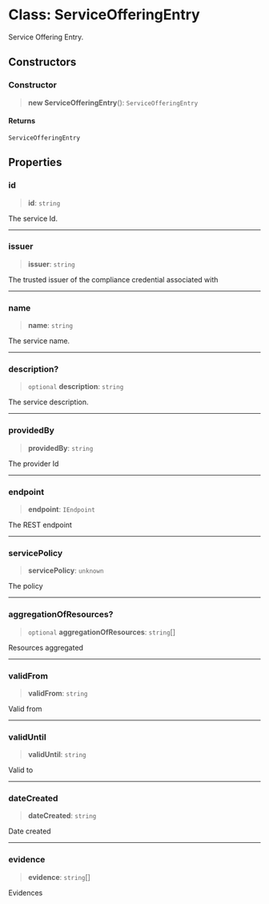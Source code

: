 # Class: ServiceOfferingEntry

Service Offering Entry.

## Constructors

### Constructor

> **new ServiceOfferingEntry**(): `ServiceOfferingEntry`

#### Returns

`ServiceOfferingEntry`

## Properties

### id

> **id**: `string`

The service Id.

***

### issuer

> **issuer**: `string`

The trusted issuer of the compliance credential associated with

***

### name

> **name**: `string`

The service name.

***

### description?

> `optional` **description**: `string`

The service description.

***

### providedBy

> **providedBy**: `string`

The provider Id

***

### endpoint

> **endpoint**: `IEndpoint`

The REST endpoint

***

### servicePolicy

> **servicePolicy**: `unknown`

The policy

***

### aggregationOfResources?

> `optional` **aggregationOfResources**: `string`[]

Resources aggregated

***

### validFrom

> **validFrom**: `string`

Valid from

***

### validUntil

> **validUntil**: `string`

Valid to

***

### dateCreated

> **dateCreated**: `string`

Date created

***

### evidence

> **evidence**: `string`[]

Evidences
